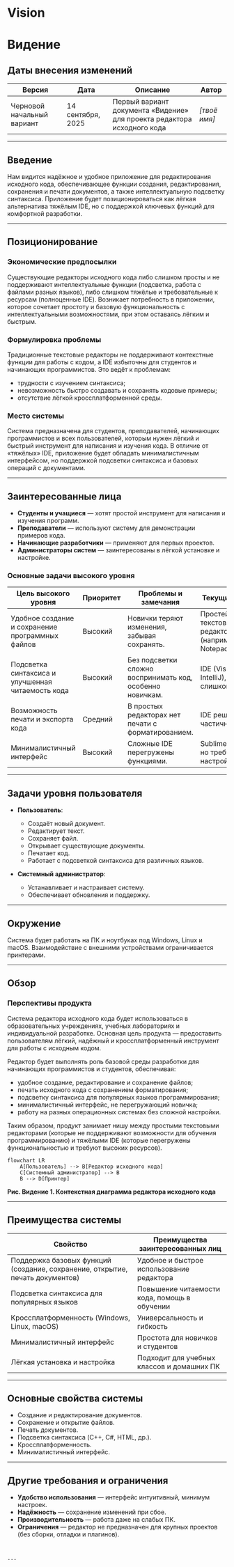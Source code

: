 # Vision

# Видение

## Даты внесения изменений

| Версия                     | Дата              | Описание                                                                | Автор         |
| -------------------------- | ----------------- | ----------------------------------------------------------------------- | ------------- |
| Черновой начальный вариант | 14 сентября, 2025 | Первый вариант документа «Видение» для проекта редактора исходного кода | *[твоё имя]*  |

---

## Введение

Нам видится надёжное и удобное приложение для редактирования исходного кода, обеспечивающее функции создания, редактирования, сохранения и печати документов, а также интеллектуальную подсветку синтаксиса. Приложение будет позиционироваться как лёгкая альтернатива тяжёлым IDE, но с поддержкой ключевых функций для комфортной разработки.

---

## Позиционирование

### Экономические предпосылки

Существующие редакторы исходного кода либо слишком просты и не поддерживают интеллектуальные функции (подсветка, работа с файлами разных языков), либо слишком тяжёлые и требовательные к ресурсам (полноценные IDE). Возникает потребность в приложении, которое сочетает простоту и базовую функциональность с интеллектуальными возможностями, при этом оставаясь лёгким и быстрым.

### Формулировка проблемы

Традиционные текстовые редакторы не поддерживают контекстные функции для работы с кодом, а IDE избыточны для студентов и начинающих программистов. Это ведёт к проблемам:

* трудности с изучением синтаксиса;
* невозможность быстро создавать и сохранять кодовые примеры;
* отсутствие лёгкой кроссплатформенной среды.

### Место системы

Система предназначена для студентов, преподавателей, начинающих программистов и всех пользователей, которым нужен лёгкий и быстрый инструмент для написания и изучения кода. В отличие от «тяжёлых» IDE, приложение будет обладать минималистичным интерфейсом, но поддержкой подсветки синтаксиса и базовых операций с документами.

---

## Заинтересованные лица

* **Студенты и учащиеся** — хотят простой инструмент для написания и изучения программ.
* **Преподаватели** — используют систему для демонстрации примеров кода.
* **Начинающие разработчики** — применяют для первых проектов.
* **Администраторы систем** — заинтересованы в лёгкой установке и настройке.

### Основные задачи высокого уровня

| Цель высокого уровня                              | Приоритет | Проблемы и замечания                                      | Текущие решения                                       |
| ------------------------------------------------- | --------- | --------------------------------------------------------- | ----------------------------------------------------- |
| Удобное создание и сохранение программных файлов  | Высокий   | Новички теряют изменения, забывая сохранять.              | Простейшие текстовые редакторы (например, Notepad)    |
| Подсветка синтаксиса и улучшенная читаемость кода | Высокий   | Без подсветки сложно воспринимать код, особенно новичкам. | IDE (Visual Studio, IntelliJ), но они слишком сложные |
| Возможность печати и экспорта кода                | Средний   | В простых редакторах нет печати с форматированием.        | IDE решают частично                                   |
| Минималистичный интерфейс                         | Высокий   | Сложные IDE перегружены функциями.                        | Sublime/Notepad++, но требуют настройки               |

---

## Задачи уровня пользователя

* **Пользователь**:
  * Создаёт новый документ.
  * Редактирует текст.
  * Сохраняет файл.
  * Открывает существующие документы.
  * Печатает код.
  * Работает с подсветкой синтаксиса для различных языков.

* **Системный администратор**:
  * Устанавливает и настраивает систему.
  * Обеспечивает обновления и поддержку.

---

## Окружение

Система будет работать на ПК и ноутбуках под Windows, Linux и macOS. Взаимодействие с внешними устройствами ограничивается принтерами.

---

## Обзор

### Перспективы продукта

Система редактора исходного кода будет использоваться в образовательных учреждениях, учебных лабораториях и индивидуальной разработке. Основная цель продукта — предоставить пользователям лёгкий, надёжный и кроссплатформенный инструмент для работы с исходным кодом.

Редактор будет выполнять роль базовой среды разработки для начинающих программистов и студентов, обеспечивая:

* удобное создание, редактирование и сохранение файлов;
* печать исходного кода с сохранением форматирования;
* подсветку синтаксиса для популярных языков программирования;
* минималистичный интерфейс, не перегружающий новичка;
* работу на разных операционных системах без сложной настройки.

Таким образом, продукт занимает нишу между простыми текстовыми редакторами (которые не поддерживают возможности для обучения программированию) и тяжёлыми IDE (которые перегружены функциональностью и требуют высоких ресурсов).

```mermaid
flowchart LR
    A[Пользователь] --> B[Редактор исходного кода]
    C[Системный администратор] --> B
    B --> D[Принтер]
```

**Рис. Видение 1. Контекстная диаграмма редактора исходного кода**

---

## Преимущества системы

| Свойство                                                                      | Преимущества заинтересованных лиц            |
| ----------------------------------------------------------------------------- | -------------------------------------------- |
| Поддержка базовых функций (создание, сохранение, открытие, печать документов) | Удобное и быстрое использование редактора    |
| Подсветка синтаксиса для популярных языков                                    | Повышение читаемости кода, помощь в обучении |
| Кроссплатформенность (Windows, Linux, macOS)                                  | Универсальность и гибкость                   |
| Минималистичный интерфейс                                                     | Простота для новичков и студентов            |
| Лёгкая установка и настройка                                                  | Подходит для учебных классов и домашних ПК   |

---

## Основные свойства системы

* Создание и редактирование документов.
* Сохранение и открытие файлов.
* Печать документов.
* Подсветка синтаксиса (C++, C#, HTML, др.).
* Кроссплатформенность.
* Минималистичный интерфейс.

---

## Другие требования и ограничения

* **Удобство использования** — интерфейс интуитивный, минимум настроек.
* **Надёжность** — сохранение изменений при сбое.
* **Производительность** — работа даже на слабых ПК.
* **Ограничения** — редактор не предназначен для крупных проектов (без сборки, отладки и плагинов).
```


---
